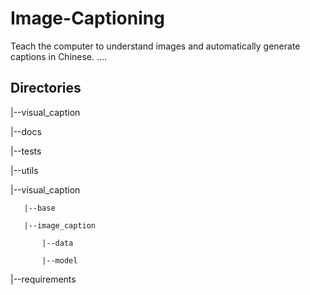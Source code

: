 # Image-Captioning
Teach the computer to understand images and automatically generate captions in Chinese.
....

##  Directories

|--visual_caption

   |--docs

   |--tests

   |--utils

   |--visual_caption

       |--base

       |--image_caption

           |--data

           |--model
            
    
|--requirements 
